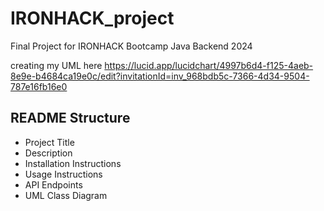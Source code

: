 # IRONHACK_project
Final Project for IRONHACK Bootcamp Java Backend 2024

creating my UML here
https://lucid.app/lucidchart/4997b6d4-f125-4aeb-8e9e-b4684ca19e0c/edit?invitationId=inv_968bdb5c-7366-4d34-9504-787e16fb16e0

## README Structure

* Project Title
* Description
* Installation Instructions
* Usage Instructions
* API Endpoints
* UML Class Diagram
